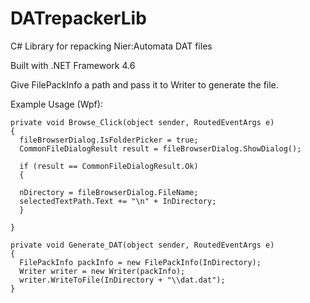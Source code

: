 # DATrepackerLib
C# Library for repacking Nier:Automata DAT files

Built with .NET Framework 4.6

Give FilePackInfo a path and pass it to Writer to generate the file.

Example Usage (Wpf):

```        
private void Browse_Click(object sender, RoutedEventArgs e)
{
  fileBrowserDialog.IsFolderPicker = true;
  CommonFileDialogResult result = fileBrowserDialog.ShowDialog();
  
  if (result == CommonFileDialogResult.Ok)
  {
  
  nDirectory = fileBrowserDialog.FileName;
  selectedTextPath.Text += "\n" + InDirectory;
  }
  
}

private void Generate_DAT(object sender, RoutedEventArgs e)
{
  FilePackInfo packInfo = new FilePackInfo(InDirectory);
  Writer writer = new Writer(packInfo);
  writer.WriteToFile(InDirectory + "\\dat.dat");
}
```
